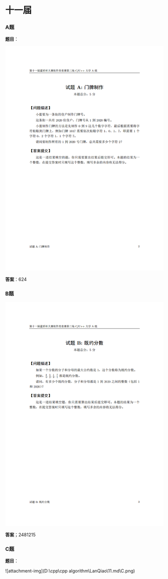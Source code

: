 # 十一届

### A题

**题目**：

![attachment-img](.md\A.png)

**答案**：624



### B题

![attachment-img](.md\B.png)

**答案**；2481215



### C题

**题目**：

![attachment-img](D:\cpp\cpp algorithm\LanQiao\11\.md\C.png)